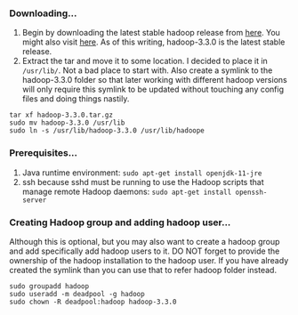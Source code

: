 <h3>Downloading...</h3>

1. Begin by downloading the latest stable hadoop release from <a href=https://mirrors.estointernet.in/apache/hadoop/common/hadoop-3.3.0/>here</a>. You might also visit <a href=https://www.apache.org/dyn/closer.cgi/hadoop/common/>here</a>. As of this writing, hadoop-3.3.0 is the latest stable release.
2. Extract the tar and move it to some location. I decided to place it in `/usr/lib/`. Not a bad place to start with. Also create a symlink to the hadoop-3.3.0 folder so that later working with different hadoop versions will only require this symlink to be updated without touching any config files and doing things nastily.
 
 ```
 tar xf hadoop-3.3.0.tar.gz
 sudo mv hadoop-3.3.0 /usr/lib
 sudo ln -s /usr/lib/hadoop-3.3.0 /usr/lib/hadoope
 ```
<h3>Prerequisites...</h3>

1. Java runtime environment: `sudo apt-get install openjdk-11-jre`
2. ssh because sshd must be running to use the Hadoop scripts that manage remote Hadoop daemons: `sudo apt-get install openssh-server`

<h3>Creating Hadoop group and adding hadoop user...</h3>
Although this is optional, but you may also want to create a hadoop group and add specifically add hadoop users to it. DO NOT forget to provide the ownership of the hadoop installation to the hadoop user. If you have already created the symlink than you can use that to refer hadoop folder instead.

```
sudo groupadd hadoop
sudo useradd -m deadpool -g hadoop
sudo chown -R deadpool:hadoop hadoop-3.3.0
```

